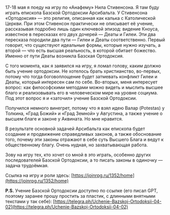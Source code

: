 
17-18 мая я поеду на игру по «Анафему» Нила Стивенсона. Я там буду играть епископа Базской Ортодоксии Арсибальта. У Стивенсона «Ортодоксия» — это религия, описанная как калька с Католической Церкви. При этом Стивенсон практически не описывает её учение, рассказывая подробно лишь один ключевой эпизод: видение Кноуса, известное в пересказах его двух дочерей — Деаты и Гилеи. Эти два пересказа породили два пути — Гилеи и Деаты соответственно. Первый говорит, что существуют идеальные формы, которые нужно изучать, а второй — что есть высшая реальность, в которой обитает божество. Именно от пути Деаты возникла Базская Ортодоксия.

С того момента, как я заявился на игру, я ломал голову, каким должно быть учение ортодоксии. Не хотелось брать христианство, во-первых, потому что тогда боговоплощение будет затмевать конфликт Гилеи и Деаты, который интересен сам по себе. Во-вторых, меня интересует вопрос: как философскими методами можно видеть и мыслить высшее благо и реализовывать его в человеческом мире на уровне социума. Под этот вопрос я и «заточил» учение Базской Ортодоксии.

Получился немного винегрет, потому что я взял идею Валар (Potestas) у Толкина, «Град Божий» и «Град Земной» у Августина, а также учение о высшем благе и законе у Аквината. Но мне нравится.

В результате основной задачей Арсибальта как епископа будет создание и продвижение справедливых законов, а также обоснование того, почему эти законы отражают в себе суть Высшего Блага и ведут к общественному благу. Очень нудная, но захватывающая работа.

Зову на игру тех, кто хочет со мной в это играть, особенно других последователей Базской Ортодоксии, а то писать законы в одиночку — задача трудоёмкая.

Ссылка на игру и роли здесь: [https://joinrpg.ru/1352/home](https://joinrpg.ru/1352/home)

**P.S.** Учение Базской Ортодоксии доступно по ссылке (его писал GPT, поэтому заранее прошу простить за пластик, с длинными внятными текстами у так себе): [https://telegra.ph/Uchenie-Bazskoj-Ortodoksii-04-02](https://telegra.ph/Uchenie-Bazskoj-Ortodoksii-04-02)
